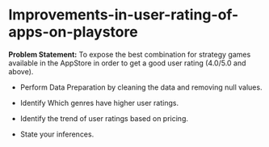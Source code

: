 # Improvements-in-user-rating-of-apps-on-playstore

**Problem Statement:** To expose the best combination for strategy games available in the AppStore in order to get a good user rating (4.0/5.0 and above).

* Perform Data Preparation by cleaning the data and removing null values.

* Identify Which genres have higher user ratings.

* Identify the trend of user ratings based on pricing.

* State your inferences.
